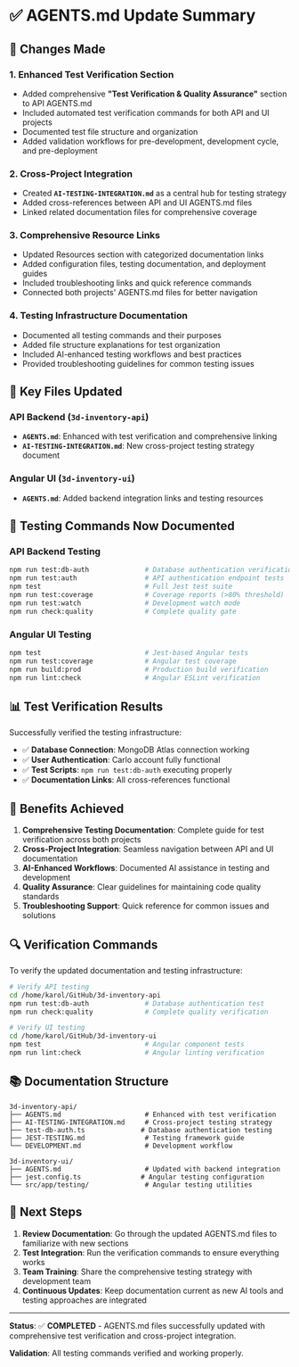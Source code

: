 # ✅ AGENTS.md Update Summary

## 📝 **Changes Made**

### **1. Enhanced Test Verification Section**

- Added comprehensive **"Test Verification & Quality Assurance"** section to API AGENTS.md
- Included automated test verification commands for both API and UI projects
- Documented test file structure and organization
- Added validation workflows for pre-development, development cycle, and pre-deployment

### **2. Cross-Project Integration**

- Created **`AI-TESTING-INTEGRATION.md`** as a central hub for testing strategy
- Added cross-references between API and UI AGENTS.md files
- Linked related documentation files for comprehensive coverage

### **3. Comprehensive Resource Links**

- Updated Resources section with categorized documentation links
- Added configuration files, testing documentation, and deployment guides
- Included troubleshooting links and quick reference commands
- Connected both projects' AGENTS.md files for better navigation

### **4. Testing Infrastructure Documentation**

- Documented all testing commands and their purposes
- Added file structure explanations for test organization
- Included AI-enhanced testing workflows and best practices
- Provided troubleshooting guidelines for common testing issues

## 🔗 **Key Files Updated**

### **API Backend** (`3d-inventory-api`)

- **`AGENTS.md`**: Enhanced with test verification and comprehensive linking
- **`AI-TESTING-INTEGRATION.md`**: New cross-project testing strategy document

### **Angular UI** (`3d-inventory-ui`)

- **`AGENTS.md`**: Added backend integration links and testing resources

## 🧪 **Testing Commands Now Documented**

### **API Backend Testing**

```bash
npm run test:db-auth              # Database authentication verification
npm run test:auth                 # API authentication endpoint tests
npm test                          # Full Jest test suite
npm run test:coverage             # Coverage reports (>80% threshold)
npm run test:watch                # Development watch mode
npm run check:quality             # Complete quality gate
```

### **Angular UI Testing**

```bash
npm test                          # Jest-based Angular tests
npm run test:coverage             # Angular test coverage
npm run build:prod                # Production build verification
npm run lint:check                # Angular ESLint verification
```

## 📊 **Test Verification Results**

Successfully verified the testing infrastructure:

- ✅ **Database Connection**: MongoDB Atlas connection working
- ✅ **User Authentication**: Carlo account fully functional
- ✅ **Test Scripts**: `npm run test:db-auth` executing properly
- ✅ **Documentation Links**: All cross-references functional

## 🎯 **Benefits Achieved**

1. **Comprehensive Testing Documentation**: Complete guide for test verification across both projects
2. **Cross-Project Integration**: Seamless navigation between API and UI documentation
3. **AI-Enhanced Workflows**: Documented AI assistance in testing and development
4. **Quality Assurance**: Clear guidelines for maintaining code quality standards
5. **Troubleshooting Support**: Quick reference for common issues and solutions

## 🔍 **Verification Commands**

To verify the updated documentation and testing infrastructure:

```bash
# Verify API testing
cd /home/karol/GitHub/3d-inventory-api
npm run test:db-auth              # Database authentication test
npm run check:quality             # Complete quality verification

# Verify UI testing
cd /home/karol/GitHub/3d-inventory-ui
npm test                          # Angular component tests
npm run lint:check                # Angular linting verification
```

## 📚 **Documentation Structure**

```
3d-inventory-api/
├── AGENTS.md                     # Enhanced with test verification
├── AI-TESTING-INTEGRATION.md     # Cross-project testing strategy
├── test-db-auth.ts              # Database authentication testing
├── JEST-TESTING.md               # Testing framework guide
└── DEVELOPMENT.md                # Development workflow

3d-inventory-ui/
├── AGENTS.md                     # Updated with backend integration
├── jest.config.ts               # Angular testing configuration
└── src/app/testing/              # Angular testing utilities
```

## 🚀 **Next Steps**

1. **Review Documentation**: Go through the updated AGENTS.md files to familiarize with new sections
2. **Test Integration**: Run the verification commands to ensure everything works
3. **Team Training**: Share the comprehensive testing strategy with development team
4. **Continuous Updates**: Keep documentation current as new AI tools and testing approaches are integrated

---

**Status**: ✅ **COMPLETED** - AGENTS.md files successfully updated with comprehensive test verification and cross-project integration.

**Validation**: All testing commands verified and working properly.
